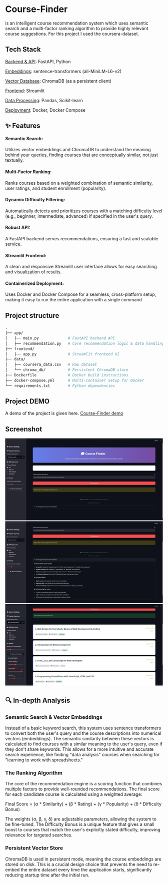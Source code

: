 # Course-Finder
is an intelligent course recommendation system which uses semantic search and a multi-factor ranking algorithm to provide highly relevant course suggestions.
For this project I used the coursera-dataset.

## Tech Stack
<u>Backend & API</u>: FastAPI, Python

<u>Embeddings</u>: sentence-transformers (all-MiniLM-L6-v2)

<u>Vector Database</u>: ChromaDB (as a persistent client)

<u>Frontend</u>: Streamlit

<u>Data Processing</u>: Pandas, Scikit-learn

<u>Deployment</u>: Docker, Docker Compose

## ✨ Features
#### Semantic Search: 
Utilizes vector embeddings and ChromaDB to understand the meaning behind your queries, finding courses that are conceptually similar, not just textually.

#### Multi-Factor Ranking: 
Ranks courses based on a weighted combination of semantic similarity, user ratings, and student enrollment (popularity).

#### Dynamic Difficulty Filtering: 
Automatically detects and prioritizes courses with a matching difficulty level (e.g., beginner, intermediate, advanced) if specified in the user's query.

#### Robust API: 
A FastAPI backend serves recommendations, ensuring a fast and scalable service.

#### Streamlit Frontend: 
A clean and responsive Streamlit user interface allows for easy searching and visualization of results.

#### Containerized Deployment: 
Uses Docker and Docker Compose for a seamless, cross-platform setup, making it easy to run the entire application with a single command

## Project structure

```bash
.
├── app/
│   ├── main.py             # FastAPI backend API
│   ├── recommendation.py   # Core recommendation logic & data handling
├── frontend/
│   ├── app.py              # Streamlit frontend UI
├── data/
│   ├── coursera_data.csv   # Raw dataset
│   └── chroma_db/          # Persistent ChromaDB store
├── Dockerfile              # Docker build instructions
├── docker-compose.yml      # Multi-container setup for Docker
└── requirements.txt        # Python dependencies
```

## Project DEMO
A demo of the project is given here.
[Course-Finder demo](https://youtu.be/2r2vd6Y2vMM)


## Screenshot
![UI1](https://github.com/shovonSharma/Course-Finder/blob/main/UI1.jpg)
![UI2](https://github.com/shovonSharma/Course-Finder/blob/main/UI2.jpg)
![UI3](https://github.com/shovonSharma/Course-Finder/blob/main/UI3.jpg)


## 🔍 In-depth Analysis
### Semantic Search & Vector Embeddings
Instead of a basic keyword search, this system uses sentence transformers to convert both the user's query and the course descriptions into numerical vectors (embeddings).  The semantic similarity between these vectors is calculated to find courses with a similar meaning to the user's query, even if they don't share keywords. This allows for a more intuitive and accurate search experience, like finding "data analysis" courses when searching for "learning to work with spreadsheets."

### The Ranking Algorithm
The core of the recommendation engine is a scoring function that combines multiple factors to provide well-rounded recommendations. The final score for each candidate course is calculated using a weighted average:

Final Score = (α * Similarity) + (β * Rating) + (γ * Popularity) + (δ * Difficulty Bonus)

The weights (α, β, γ, δ) are adjustable parameters, allowing the system to be fine-tuned. The Difficulty Bonus is a unique feature that gives a small boost to courses that match the user's explicitly stated difficulty, improving relevance for targeted searches.

### Persistent Vector Store
ChromaDB is used in persistent mode, meaning the course embeddings are stored on disk. This is a crucial design choice that prevents the need to re-embed the entire dataset every time the application starts, significantly reducing startup time after the initial run.
